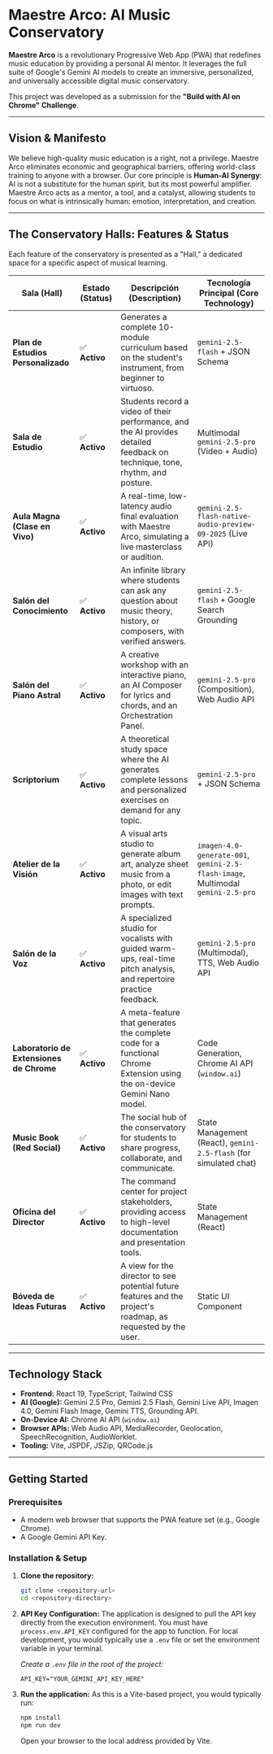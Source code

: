 # Maestre Arco: AI Music Conservatory

**Maestre Arco** is a revolutionary Progressive Web App (PWA) that redefines music education by providing a personal AI mentor. It leverages the full suite of Google's Gemini AI models to create an immersive, personalized, and universally accessible digital music conservatory.

This project was developed as a submission for the **"Build with AI on Chrome" Challenge**.

---

## Vision & Manifesto

We believe high-quality music education is a right, not a privilege. Maestre Arco eliminates economic and geographical barriers, offering world-class training to anyone with a browser. Our core principle is **Human-AI Synergy**: AI is not a substitute for the human spirit, but its most powerful amplifier. Maestre Arco acts as a mentor, a tool, and a catalyst, allowing students to focus on what is intrinsically human: emotion, interpretation, and creation.

---

## The Conservatory Halls: Features & Status

Each feature of the conservatory is presented as a "Hall," a dedicated space for a specific aspect of musical learning.

| Sala (Hall)                               | Estado (Status) | Descripción (Description)                                                                                                                              | Tecnología Principal (Core Technology)                               |
| ------------------------------------------ | --------------- | ------------------------------------------------------------------------------------------------------------------------------------------------------ | -------------------------------------------------------------------- |
| **Plan de Estudios Personalizado**         | ✅ **Activo**     | Generates a complete 10-module curriculum based on the student's instrument, from beginner to virtuoso.                                                | `gemini-2.5-flash` + JSON Schema                                     |
| **Sala de Estudio**                        | ✅ **Activo**     | Students record a video of their performance, and the AI provides detailed feedback on technique, tone, rhythm, and posture.                           | Multimodal `gemini-2.5-pro` (Video + Audio)                          |
| **Aula Magna (Clase en Vivo)**             | ✅ **Activo**     | A real-time, low-latency audio final evaluation with Maestre Arco, simulating a live masterclass or audition.                                          | `gemini-2.5-flash-native-audio-preview-09-2025` (Live API)           |
| **Salón del Conocimiento**                 | ✅ **Activo**     | An infinite library where students can ask any question about music theory, history, or composers, with verified answers.                                | `gemini-2.5-flash` + Google Search Grounding                         |
| **Salón del Piano Astral**                 | ✅ **Activo**     | A creative workshop with an interactive piano, an AI Composer for lyrics and chords, and an Orchestration Panel.                                       | `gemini-2.5-pro` (Composition), Web Audio API                        |
| **Scriptorium**                            | ✅ **Activo**     | A theoretical study space where the AI generates complete lessons and personalized exercises on demand for any topic.                                    | `gemini-2.5-pro` + JSON Schema                                     |
| **Atelier de la Visión**                   | ✅ **Activo**     | A visual arts studio to generate album art, analyze sheet music from a photo, or edit images with text prompts.                                        | `imagen-4.0-generate-001`, `gemini-2.5-flash-image`, Multimodal `gemini-2.5-pro` |
| **Salón de la Voz**                        | ✅ **Activo**     | A specialized studio for vocalists with guided warm-ups, real-time pitch analysis, and repertoire practice feedback.                                   | `gemini-2.5-pro` (Multimodal), TTS, Web Audio API                    |
| **Laboratorio de Extensiones de Chrome**   | ✅ **Activo**     | A meta-feature that generates the complete code for a functional Chrome Extension using the on-device Gemini Nano model.                               | Code Generation, Chrome AI API (`window.ai`)                         |
| **Music Book (Red Social)**                | ✅ **Activo**     | The social hub of the conservatory for students to share progress, collaborate, and communicate.                                                       | State Management (React), `gemini-2.5-flash` (for simulated chat)    |
| **Oficina del Director**                   | ✅ **Activo**     | The command center for project stakeholders, providing access to high-level documentation and presentation tools.                                        | State Management (React)                                             |
| **Bóveda de Ideas Futuras**                | ✅ **Activo**     | A view for the director to see potential future features and the project's roadmap, as requested by the user.                                          | Static UI Component                                                  |

---

## Technology Stack

-   **Frontend:** React 19, TypeScript, Tailwind CSS
-   **AI (Google):** Gemini 2.5 Pro, Gemini 2.5 Flash, Gemini Live API, Imagen 4.0, Gemini Flash Image, Gemini TTS, Grounding API.
-   **On-Device AI:** Chrome AI API (`window.ai`)
-   **Browser APIs:** Web Audio API, MediaRecorder, Geolocation, SpeechRecognition, AudioWorklet.
-   **Tooling:** Vite, JSPDF, JSZip, QRCode.js

---

## Getting Started

### Prerequisites

-   A modern web browser that supports the PWA feature set (e.g., Google Chrome).
-   A Google Gemini API Key.

### Installation & Setup

1.  **Clone the repository:**
    ```bash
    git clone <repository-url>
    cd <repository-directory>
    ```

2.  **API Key Configuration:**
    The application is designed to pull the API key directly from the execution environment. You must have `process.env.API_KEY` configured for the app to function. For local development, you would typically use a `.env` file or set the environment variable in your terminal.

    *Create a `.env` file in the root of the project:*
    ```
    API_KEY="YOUR_GEMINI_API_KEY_HERE"
    ```

3.  **Run the application:**
    As this is a Vite-based project, you would typically run:
    ```bash
    npm install
    npm run dev
    ```

    Open your browser to the local address provided by Vite.
